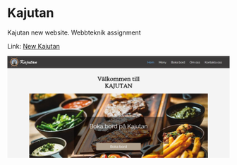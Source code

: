 # Kajutan
Kajutan new website. Webbteknik assignment

Link: <a href="https://people.cs.umu.se/~dv21sln/kajjan/" target="_blank">New Kajutan</a>

![Kajutan](kajjan.png)